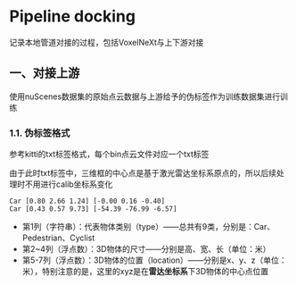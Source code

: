 # Pipeline docking
记录本地管道对接的过程，包括VoxelNeXt与上下游对接

## 一、对接上游
使用nuScenes数据集的原始点云数据与上游给予的伪标签作为训练数据集进行训练

### 1.1. 伪标签格式
参考kitti的txt标签格式，每个bin点云文件对应一个txt标签

由于此时txt标签中，三维框的中心点是基于激光雷达坐标系原点的，所以后续处理时不用进行calib坐标系变化
```
Car [0.80 2.66 1.24] [-0.00 0.16 -0.40]
Car [0.43 0.57 9.73] [-54.39 -76.99 -6.57]
```
- 第1列（字符串）：代表物体类别（type）——总共有9类，分别是：Car、Pedestrian、Cyclist
- 第2~4列（浮点数）：3D物体的尺寸——分别是高、宽、长（单位：米）
- 第5-7列（浮点数）：3D物体的位置（location）——分别是x、y、z（单位：米），特别注意的是，这里的xyz是在**雷达坐标系**下3D物体的中心点位置
